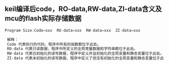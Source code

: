 ##  keil编译后code，RO-data,RW-data,ZI-data含义及mcu的flash实际存储数据

```c
Program Size:Code=xxx  RO-data=xxx  RW-data=xxx  ZI-data=xxx

 解释：
 Code 代表执行的代码，程序中所有的函数都位于此处。
 RO-data 代表只读数据，程序中所定义的全局常量数据和字符串都位于此处。
 RW-data 代表已初始化的读写数据，程序中定义并且初始化的全局变量和静态变量位于此处。
 ZI-data 代表未初始化的读写数据，程序中定义了但没有初始化的全局变量和静态变量位于此处。ZI英语是zero initial，就是程序中用到的变量并且被系统初始化为0的变量的字节数，keil编译器默认是把你没有初始化的变量都赋值一个0，这些变量在程序运行时是保存在RAM中的。
```
